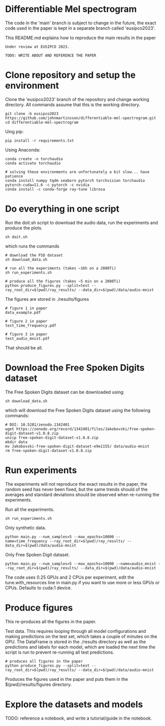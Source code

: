 # Differentiable Mel spectrogram

The code in the 'main' branch is subject to change in the future, the exact code used in the paper is kept in a separate branch called 'eusipco2023'.

This README.md explains how to reproduce the main results in the paper

    Under review at EUSIPCO 2023.
    
    TODO: WRITE ABOUT AND REFERENCE THE PAPER
        
# Clone repository and setup the environment
Clone the 'eusipco2023' branch of the repository and change working directory. All commands assume that this is the working directory.

    git clone -b eusipco2023 https://github.com/johnmartinsson/differentiable-mel-spectrogram.git
    cd differentiable-mel-spectrogram
    
Uing pip:
    
    pip install -r requirements.txt

Using Anaconda:

    conda create -n torchaudio
    conda activate torchaudio
    
    # solving these environments are unfortunately a bit slow... have patience
    conda install numpy tqdm seaborn pytorch torchvision torchaudio pytorch-cuda=11.6 -c pytorch -c nvidia
    conda install -c conda-forge ray-tune librosa
    
# Do everything in one script
Run the doit.sh script to download the audio data, run the experiments and produce the plots.

    sh doit.sh
    
which runs the commands

    # download the FSD dataset
    sh download_data.sh

    # run all the experiments (takes ~16h on a 2080Ti)
    sh run_experiments.sh

    # produce all the figures (takes ~5 min on a 2080Ti)
    python produce_figures.py --split=test --ray_root_dir=$(pwd)/ray_results/ --data_dir=$(pwd)/data/audio-mnist

The figures are stored in ./results/figures

    # figure 1 in paper
    data_example.pdf
    
    # figure 2 in paper
    test_time_frequency.pdf
    
    # figure 3 in paper
    test_audio_mnist.pdf

That should be all.

# Download the Free Spoken Digits dataset
The Free Spoken Digits dataset can be downloaded using:

    sh download_data.sh
    
which will download the Free Spoken Digits dataset using the following commands:

    # DOI: 10.5281/zenodo.1342401
    wget https://zenodo.org/record/1342401/files/Jakobovski/free-spoken-digit-dataset-v1.0.8.zip
    unzip free-spoken-digit-dataset-v1.0.8.zip
    mkdir data
    mv Jakobovski-free-spoken-digit-dataset-e9e1155/ data/audio-mnist
    rm free-spoken-digit-dataset-v1.0.8.zip

# Run experiments
The experiments will not reproduce the exact results in the paper, the random seed has never been fixed, but the same trends should of the averages and standard deviations should be observed when re-running the experiments.

Run all the experiments.

    sh run_experiments.sh

Only synthetic data.

    python main.py --num_samples=5 --max_epochs=10000 --name=time_frequency --ray_root_dir=$(pwd)/ray_results/ --data_dir=$(pwd)/data/audio-mnist
   
Only Free Spoken Digit dataset.

    python main.py --num_samples=5 --max_epochs=10000 --name=audio_mnist --ray_root_dir=$(pwd)/ray_results/ --data_dir=$(pwd)/data/audio-mnist
    
The code uses 0.25 GPUs and 2 CPUs per experiment, edit the tune.with_resources line in main.py if you want to use more or less GPUs or CPUs. Defaults to cuda:1 device.

# Produce figures

This re-produces all the figures in the paper.

Test data. This requires looping through all model configurations and making predictions on the test set, which takes a couple of minutes on the GPU. The DataFrame is stored in the ./results directory as well as the predictions and labels for each model, which are loaded the next time the script is run to prevent re-running all test predictions.

    # produces all figures in the paper
    python produce_figures.py --split=test --ray_root_dir=$(pwd)/ray_results/ --data_dir=$(pwd)/data/audio-mnist
    
Produces the figures used in the paper and puts them in the $(pwd)/results/figures directory.

# Explore the datasets and models

TODO: reference a notebook, and write a tutorial/guide in the notebook.
